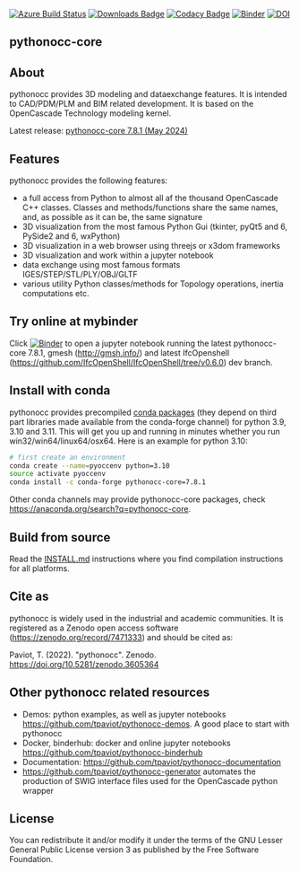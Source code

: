 [![Azure Build Status](https://dev.azure.com/tpaviot/pythonocc-core/_apis/build/status/tpaviot.pythonocc-core?branchName=master)](https://dev.azure.com/tpaviot/pythonocc-core/_build?definitionId=2)
[![Downloads Badge](https://anaconda.org/conda-forge/pythonocc-core/badges/downloads.svg)](https://anaconda.org/conda-forge/pythonocc-core)
[![Codacy Badge](https://api.codacy.com/project/badge/Grade/67c121324b8d4f37bc27029464c87020)](https://www.codacy.com/app/tpaviot/pythonocc-core?utm_source=github.com&amp;utm_medium=referral&amp;utm_content=tpaviot/pythonocc-core&amp;utm_campaign=Badge_Grade)
[![Binder](http://mybinder.org/badge.svg)](https://mybinder.org/v2/gh/tpaviot/pythonocc-binderhub/7.8.1)
[![DOI](https://zenodo.org/badge/DOI/10.5281/zenodo.3605364.svg)](https://doi.org/10.5281/zenodo.3605364)

pythonocc-core
--------------

About
-----
pythonocc provides 3D modeling and dataexchange features. It is intended to CAD/PDM/PLM and BIM related development. It is based on the OpenCascade Technology modeling kernel.

Latest release: [pythonocc-core 7.8.1 (May 2024)](https://github.com/tpaviot/pythonocc-core/releases/tag/7.8.1)

Features
--------
pythonocc provides the following features:

*   a full access from Python to almost all af the thousand OpenCascade C++ classes. Classes and methods/functions share the same names, and, as possible as it can be, the same signature
*   3D visualization from the most famous Python Gui (tkinter, pyQt5 and 6, PySide2 and 6, wxPython)
*   3D visualization in a web browser using threejs or x3dom frameworks
*   3D visualization and work within a jupyter notebook
*   data exchange using most famous formats IGES/STEP/STL/PLY/OBJ/GLTF
*   various utility Python classes/methods for Topology operations, inertia computations etc.

Try online at mybinder
----------------------
Click [![Binder](http://mybinder.org/badge.svg)](https://mybinder.org/v2/gh/tpaviot/pythonocc-binderhub/7.8.1) to open a jupyter notebook running the latest pythonocc-core 7.8.1, gmesh (<http://gmsh.info/>) and latest IfcOpenshell (<https://github.com/IfcOpenShell/IfcOpenShell/tree/v0.6.0>) dev branch.

Install with conda
------------------
pythonocc provides precompiled [conda packages](https://anaconda.org/pythonocc/pythonocc-core) (they depend on third part libraries made available from the conda-forge channel) for python 3.9, 3.10 and 3.11. This will get you up and running in minutes whether you run win32/win64/linux64/osx64. Here is an example for python 3.10:

```bash
# first create an environment
conda create --name=pyoccenv python=3.10
source activate pyoccenv
conda install -c conda-forge pythonocc-core=7.8.1
```

Other conda channels may provide pythonocc-core packages, check https://anaconda.org/search?q=pythonocc-core.

Build from source
-----------------
Read the [INSTALL.md](https://github.com/tpaviot/pythonocc-core/blob/master/INSTALL.md) instructions where you find compilation instructions for all platforms.

Cite as
-------
pythonocc is widely used in the industrial and academic communities. It is registered as a Zenodo open access software (https://zenodo.org/record/7471333) and should be cited as:

Paviot, T. (2022). "pythonocc". Zenodo. https://doi.org/10.5281/zenodo.3605364

Other pythonocc related resources
---------------------------------
*   Demos: python examples, as well as jupyter notebooks <https://github.com/tpaviot/pythonocc-demos>. A good place to start with pythonocc
*   Docker, binderhub: docker and online jupyter notebooks <https://github.com/tpaviot/pythonocc-binderhub>
*   Documentation: <https://github.com/tpaviot/pythonocc-documentation>
*   <https://github.com/tpaviot/pythonocc-generator> automates the production of SWIG interface files used for the OpenCascade python wrapper

License
-------
You can redistribute it and/or modify it under the terms of the GNU Lesser General Public License version 3 as published by the Free Software Foundation.
